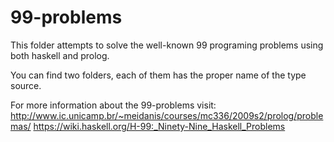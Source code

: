 # 99-problems
This folder attempts to solve the well-known 99 programing problems using both haskell and prolog.

You can find two folders, each of them has the proper name of the type source.

For more information about the 99-problems visit:
http://www.ic.unicamp.br/~meidanis/courses/mc336/2009s2/prolog/problemas/
https://wiki.haskell.org/H-99:_Ninety-Nine_Haskell_Problems